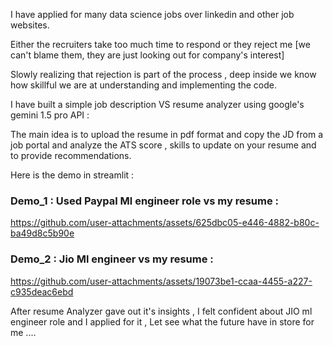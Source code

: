 I have applied for many data science jobs over linkedin and other job websites. 

Either the recruiters take too much time to respond or they reject me [we can't blame them, they are just looking out for company's interest]

Slowly realizing that rejection is part of the process , deep inside we know how skillful we are at understanding and implementing the code. 

I have built a simple job description VS resume analyzer using google's gemini 1.5 pro API : 

The main idea is to upload the resume in pdf format and copy the JD from a job portal and analyze the ATS score , skills to update on your resume and to provide recommendations. 

Here is the demo in streamlit : 

### Demo_1 :  Used Paypal Ml engineer role vs my resume  : 

https://github.com/user-attachments/assets/625dbc05-e446-4882-b80c-ba49d8c5b90e 


### Demo_2 : Jio Ml engineer vs my resume : 


https://github.com/user-attachments/assets/19073be1-ccaa-4455-a227-c935deac6ebd


After resume Analyzer gave out it's insights , I felt confident about JIO ml engineer role and I applied for it , Let see what the future have in store for me ....







